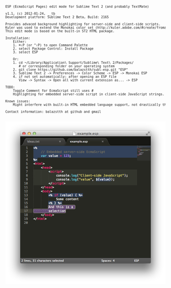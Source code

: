 <pre style="font-size: 10px;">
ESP (EcmaScript Pages) edit mode for Sublime Text 2 (and probably TextMate)

v1.1, (c) 2012-01-24, __tb
Development platform: Sublime Text 2 Beta, Build: 2165

Provides advaced background highlighting for server-side and client-side scripts.
Kuler was used to extend the Monokai color set (http://kuler.adobe.com/#create/fromacolor)
This edit mode is based on the built-in ST2 HTML package.
    
Installation:
    Either: 
    1. ⌘⇧P (or ^⇧P) to open Command Palette
    2. select Package Control: Install Package
    3. select ESP
    
    Or:
    1. cd ~/Library/Application\ Support/Sublime\ Text\ 2/Packages/
       # or corresponding folder on your operating system
    2. git clone https://github.com/balazstth/subl-esp.git "ESP"
    3. Sublime Text 2 -> Preferences -> Color Scheme -> ESP -> Monokai ESP
    4. if not set automatically: after opening an ESP file
       View -> Syntax -> Open all with current extension as... -> ESP

TODO:
    Toggle Comment for EcmaScript still uses #
    Highlighting for embedded server-side script in client-side JavaScript strings.

Known issues:
    Might interfere with built-in HTML embedded language support, not drastically though.

Contact information: balazstth at github and gmail

</pre>
![Screenshot](https://github.com/balazstth/subl-esp/raw/master/subl-shot.png "Screenshot")
